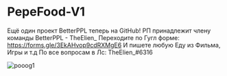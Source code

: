# PepeFood-V1
Ещё один проект BetterPPL теперь на GitHub!
РП принадлежит члену команды BetterPPL - TheElien_
Переходите по Гугл форме: https://forms.gle/3EkAHvop9cdRXMgE6
И пишете любую Еду из Фильма, Игры и т.д
По все вопросам в Лс: TheElien_#6316 

![pooog1](https://user-images.githubusercontent.com/95398007/201707166-ae4787de-d4cb-489f-8aff-18aee2384b23.png)

